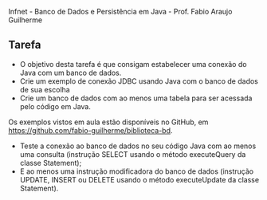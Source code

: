 Infnet - Banco de Dados e Persistência em Java - Prof. Fabio Araujo Guilherme

## Tarefa

- O objetivo desta tarefa é que consigam estabelecer uma conexão do Java com um banco de dados.
- Crie um exemplo de conexão JDBC usando Java com o banco de dados de sua escolha 
- Crie um banco de dados com ao menos uma tabela para ser acessada pelo código em Java. 

Os exemplos vistos em aula estão disponíveis no GitHub,  em https://github.com/fabio-guilherme/biblioteca-bd.

- Teste a conexão ao banco de dados no seu código Java com ao menos uma consulta (instrução SELECT usando o método executeQuery da classe Statement);
- E ao menos uma instrução modificadora do banco de dados (instrução UPDATE, INSERT ou DELETE usando o método executeUpdate da classe Statement).